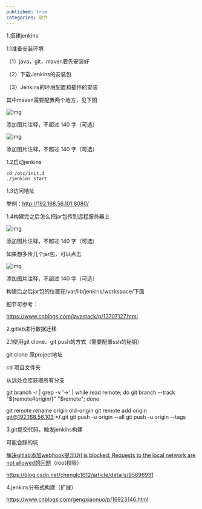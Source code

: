 ```yaml
---
published: true
categories: 软件
---
```

1.搭建jenkins

1.1准备安装环境

（1）java，git，maven要先安装好

（2）下载Jenkins的安装包

（3）Jenkins的环境配置和插件的安装

其中maven需要配置两个地方，见下图

![img](https://picx.zhimg.com/80/v2-874b54d0fa211bfbd403599759a3d03f_720w.png?source=d16d100b)





添加图片注释，不超过 140 字（可选）

![img](https://picx.zhimg.com/80/v2-b748b381bd6bdd01a561cbadc2be74a5_720w.png?source=d16d100b)





添加图片注释，不超过 140 字（可选）

1.2启动jenkins

```
cd /etc/init.d
./jenkins start
```

1.3访问地址

 举例：http://192.168.56.101:8080/

1.4构建完之后怎么把jar包传到远程服务器上

![img](https://pic1.zhimg.com/80/v2-0aa55c513d08a7607687ec01fc62a6a5_720w.png?source=d16d100b)





添加图片注释，不超过 140 字（可选）

如果想多传几个jar包，可以点击

![img](https://pic1.zhimg.com/80/v2-64fc83c625f4a9459d3aa870ab9bf0b9_720w.png?source=d16d100b)





添加图片注释，不超过 140 字（可选）

构建后之后jar包的位置在/var/lib/jenkins/workspace/下面

细节可参考：

https://www.cnblogs.com/javastack/p/13707127.html

2.gitlab进行数据迁移

2.1使用git clone、git push的方式（需要配置ssh的秘钥）

git clone 原project地址

cd 项目文件夹

从远处仓库获取所有分支

git branch -r | grep -v '\->' | while read remote; do git branch --track "${remote#origin/}" "$remote"; done

git remote rename origin old-origin git remote add origin git@192.168.56.103:***/**.git git push -u origin --all git push -u origin --tags

3.git提交代码，触发jenkins构建

可能会踩的坑

[解决gitlab添加webhook提示Url is blocked: Requests to the local network are not allowed的问题](https://blog.csdn.net/anqixiang/article/details/104968469)（root权限）

https://blog.csdn.net/chenglc1612/article/details/95696931

4.jenkins分布式构建（扩展）

https://www.cnblogs.com/gengxiaonuo/p/16923146.html